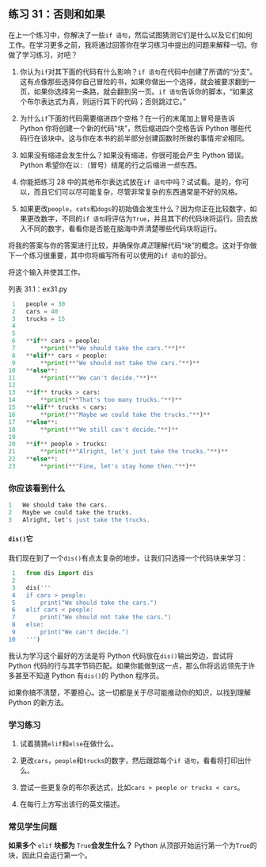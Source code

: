 ## 练习 31：否则和如果

在上一个练习中，你解决了一些`if 语句`，然后试图猜测它们是什么以及它们如何工作。在学习更多之前，我将通过回答你在学习练习中提出的问题来解释一切。你做了学习练习，对吧？

1.  你认为`if`对其下面的代码有什么影响？`if 语句`在代码中创建了所谓的“分支”。这有点像那些选择你自己冒险的书，如果你做出一个选择，就会被要求翻到一页，如果你选择另一条路，就会翻到另一页。`if 语句`告诉你的脚本，“如果这个布尔表达式为真，则运行其下的代码；否则跳过它。”

2.  为什么`if`下面的代码需要缩进四个空格？在一行的末尾加上冒号是告诉 Python 你将创建一个新的代码“块”，然后缩进四个空格告诉 Python 哪些代码行在该块中。这与你在本书的前半部分创建函数时所做的事情*完全*相同。

3.  如果没有缩进会发生什么？如果没有缩进，你很可能会产生 Python 错误。Python 希望你在以`:`（冒号）结尾的行之后缩进*一些*东西。

4.  你能把练习 28 中的其他布尔表达式放在`if 语句`中吗？试试看。是的，你可以，而且它们可以尽可能复杂，尽管非常复杂的东西通常是不好的风格。

5.  如果更改`people`，`cats`和`dogs`的初始值会发生什么？因为你正在比较数字，如果更改数字，不同的`if 语句`将评估为`True`，并且其下的代码块将运行。回去放入不同的数字，看看你是否能在脑海中弄清楚哪些代码块将运行。

将我的答案与你的答案进行比较，并确保你*真正*理解代码“块”的概念。这对于你做下一个练习很重要，其中你将编写所有可以使用的`if 语句`的部分。

将这个输入并使其工作。

列表 31.1：ex31.py

```py
 1   people = 30
 2   cars = 40
 3   trucks = 15
 4
 5
 6   **if** cars > people:
 7       **print(**"We should take the cars."**)**
 8   **elif** cars < people:
 9       **print(**"We should not take the cars."**)**
10   **else**:
11       **print(**"We can't decide."**)**
12
13   **if** trucks > cars:
14       **print(**"That's too many trucks."**)**
15   **elif** trucks < cars:
16       **print(**"Maybe we could take the trucks."**)**
17   **else**:
18       **print(**"We still can't decide."**)**
19
20   **if** people > trucks:
21       **print(**"Alright, let's just take the trucks."**)**
22   **else**:
23       **print(**"Fine, let's stay home then."**)**
```

### 你应该看到什么

```py
1   We should take the cars.
2   Maybe we could take the trucks.
3   Alright, let's just take the trucks.
```

#### `dis()`它

我们现在到了一个`dis()`有点太复杂的地步。让我们只选择一个代码块来学习：

```py
 1   from dis import dis
 2
 3   dis('''
 4   if cars > people:
 5       print("We should take the cars.")
 6   elif cars < people:
 7       print("We should not take the cars.")
 8   else:
 9       print("We can't decide.")
10   ''')
```

我认为学习这个最好的方法是将 Python 代码放在`dis()`输出旁边，尝试将 Python 代码的行与其字节码匹配。如果你能做到这一点，那么你将远远领先于许多甚至不知道 Python 有`dis()`的 Python 程序员。

如果你搞不清楚，不要担心。这一切都是关于尽可能推动你的知识，以找到理解 Python 的新方法。

### 学习练习

1.  试着猜猜`elif`和`else`在做什么。

2.  更改`cars`，`people`和`trucks`的数字，然后跟踪每个`if 语句`，看看将打印出什么。

3.  尝试一些更复杂的布尔表达式，比如`cars > people or trucks < cars`。

4.  在每行上方写出该行的英文描述。

### 常见学生问题

**如果多个** `elif` **块都为** `True`**会发生什么？** Python 从顶部开始运行第一个为`True`的块，因此只会运行第一个。
